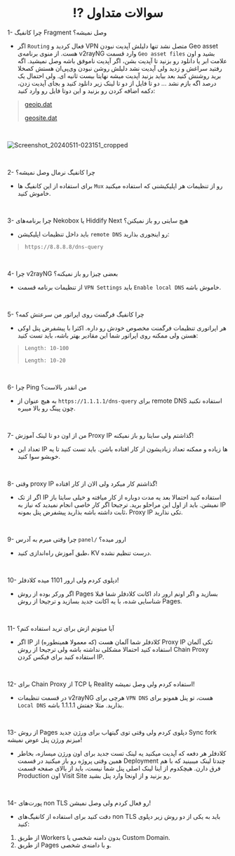 <h1 align="center">⁉️ سوالات متداول</h1>

1- چرا کانفیگ Fragment وصل نمیشه؟
- اگر `Routing` فعال کردید و VPN متصل نشد تنها دلیلش آپدیت نبودن Geo asset هست. از منوی برنامه‌ی v2rayNG وارد قسمت `Geo asset files` بشید و اون علامت ابر یا دانلود رو بزنید تا آپدیت بشن، اگر آپدیت ناموفق باشه وصل نمیشید. اگه رفتید سراغش و زدید ولی آپدیت نشد دلیلش روشن نبودن وی‌پی‌ان هستش کصخلا برید روشنش کنید بعد بیاید بزنید آپدیت میشه نهایتا بیست ثانیه ای. ولی احتمال یک درصد اگه بازم نشد ... دو تا فایل از دو تا لینک زیر دانلود کنید و بجای آپدیت زدن، دکمه اضافه کردن رو بزنید و این دوتا فایل رو وارد کنید:
> 
>[geoip.dat](https://github.com/Loyalsoldier/v2ray-rules-dat/releases/latest/download/geoip.dat)
> 
>[geosite.dat](https://github.com/Loyalsoldier/v2ray-rules-dat/releases/latest/download/geosite.dat)
<br> 

![Screenshot_20240511-023151_cropped](https://github.com/NiREvil/bia-pain-bache/assets/126243832/7d0b6589-212a-4ced-ab73-044ec4646c22)

<br>

2- چرا کانفیگ نرمال وصل نمیشه؟
- برای استفاده از این کانفیگ ها `Mux` رو از تنظیمات هر اپلیکیشنی که استفاده میکنید خاموش کنید.
<br>

3- چرا برنامه‌های Nekobox یا Hiddify Next هیچ سایتی رو باز نمیکنن؟
- باید داخل تنظیمات اپلیکیشن `remote DNS` رو اینجوری بذارید:
> `https://8.8.8.8/dns-query`
<br>

4- چرا v2rayNG بعضی چیزا رو باز نمیکنه؟
- از تنظیمات برنامه قسمت `VPN Settings` باید `Enable local DNS` خاموش باشه.
<br>

5- چرا کانفیگ فرگمنت روی اپراتور من سرعتش کمه؟
- هر اپراتوری تنظیمات فرگمنت مخصوص خودش رو داره. اکثرا با پیشفرض پنل اوکی هستن ولی ممکنه روی اپراتور شما این مقادیر بهتر باشه، باید تست کنید:
> `Length: 10-100`
> 
> `Length: 10-20`
<br>

6- چرا Ping من انقدر بالاست؟
- به هیچ عنوان از `https://1.1.1.1/dns-query` برای remote DNS استفاده نکنید چون پینگ رو بالا میبره.
<br>

7- من از اون دو تا لینک آموزش Proxy IP گذاشتم ولی سایتا رو باز نمیکنه!
- تعداد این IP ها زیاده و ممکنه تعداد زیادیشون از کار افتاده باشن. باید تست کنید تا یه خوبشو سوا کنید.
<br>

8- وقتی proxy IP گذاشتم کار میکرد ولی الان از کار افتاده!
- اگر از تک IP استفاده کنید احتمالا بعد یه مدت دوباره از کار میافته و خیلی سایتا باز نمیشن. باید از اول این مراحلو برید. ترجیحا اگر کار خاصی انجام نمیدید که نیاز به IP ثابت داشته باشه بذارید پیشفرض پنل بمونه، Proxy IP تکی نذارید.
<br>

9- چرا وقتی میرم به آدرس `panel/` ارور میده؟
- طبق آموزش راه‌اندازی کنید، KV درست تنظیم نشده.
<br>

10- دپلوی کردم ولی ارور 1101 میده کلادفلر!
- اگر ورکر بوده از روش Pages بسازید و اگر اونم ارور داد اکانت کلادفلر شما قبلا شناسایی شده، با یه اکانت جدید بسازید و ترجیحا از روش Pages.
<br>

11- آیا میتونم ازش برای ترید استفاده کنم؟
- اگر IP کلادفلر شما آلمان هست (که معمولا همینطوره) از Proxy IP تکی آلمان استفاده کنید احتمالا مشکلی نداشته باشه ولی ترجیحا از روش Chain Proxy استفاده کنید برای فیکس کردن IP.
<br>

12- برای Chain Proxy از TCP یا Reality استفاده کردم ولی وصل نمیشه!
- در قسمت تنظیمات v2rayNG هرچی برای `VPN DNS` هست، تو پنل همونو برای `Local DNS` بذارید. مثلا جفتش 1.1.1.1 باشه.


<br>

13- از روش Pages دپلوی کردم ولی وقتی توی گیتهاب برای ورژن جدید Sync fork میزنم ورژن پنل عوض نمیشه!
- کلادفلر هر دفعه که آپدیت میکنید یه لینک تست جدید برای اون ورژن میسازه، بخاطر همین وقتی پروژه رو باز میکنید در قسمت Deployment چندتا لینک میبینید که با هم فرق دارن. هیچکدوم از اینا لینک اصلی پنل شما نیست، باید از بالای صفحه قسمت Production اون Visit Site رو بزنید و از اونجا وارد پنل بشید.
<br>

14- پورت‌های non TLS رو فعال کردم ولی وصل نمیشن!
- دقت کنید برای استفاده از کانفیگ‌های non TLS باید به یکی از دو روش زیر دپلوی کنید:
 1. از طریق Workers بدون دامنه‌ شخصی یا Custom Domain.
 2. از طریق Pages و با دامنه‌ی شخصی.
